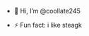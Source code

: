 - 👋 Hi, I’m @coollate245

- ⚡ Fun fact: i like steagk

<!---
coollate245/coollate245 is a ✨ special ✨ repository because its `README.md` (this file) appears on your GitHub profile.
You can click the Preview link to take a look at your changes.
--->
